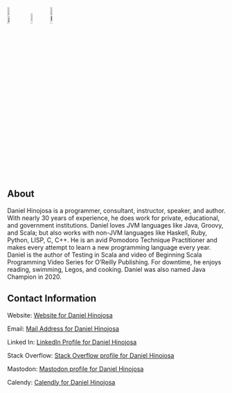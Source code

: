 
<!--
**dhinojosa/dhinojosa** is a ✨ _special_ ✨ repository because its `README.md` (this file) appears on your GitHub profile.

Here are some ideas to get you started:

- 🔭 I’m currently working on ...
- 🌱 I’m currently learning ...
- 👯 I’m looking to collaborate on ...
- 🤔 I’m looking for help with ...
- 💬 Ask me about ...
- 📫 How to reach me: ...
- 😄 Pronouns: ...
- ⚡ Fun fact: ...
-->

<div>
<img src="http://cr.openjdk.java.net/~jeff/Duke/png/Hips.png" alt="java duke" style="width:10%;height:10%;display:inline-block;"/>
<img src="https://www.scala-lang.org/resources/img/frontpage/scala-spiral.png" alt="scala-spiral" style="width:8%;height:8%;display:inline;"/>
<img src="https://upload.wikimedia.org/wikipedia/commons/thumb/1/1c/Haskell-Logo.svg/2560px-Haskell-Logo.svg.png" alt="haskell-logo" style="width:10%;height:10%;display: inline;"/>
</div>

## About

Daniel Hinojosa is a programmer, consultant, instructor, speaker, and author. With nearly 30 years of experience, he does work for private, educational, and government institutions. Daniel loves JVM languages like Java, Groovy, and Scala; but also works with non-JVM languages like Haskell, Ruby, Python, LISP, C, C++. He is an avid Pomodoro Technique Practitioner and makes every attempt to learn a new programming language every year. Daniel is the author of Testing in Scala and video of Beginning Scala Programming Video Series for O’Reilly Publishing. For downtime, he enjoys reading, swimming, Legos, and cooking. Daniel was also named Java Champion in 2020.

## Contact Information

Website: [Website for Daniel Hinojosa](https://www.evolutionnext.com)

Email: [Mail Address for Daniel Hinojosa](mailto:dhinojosa@evolutionnext.com)

Linked In: [LinkedIn Profile for Daniel Hinojosa](https://www.linkedin.com/in/dhevolutionnext)

Stack Overflow: [Stack Overflow profile for Daniel Hinojosa](https://stackoverflow.com/users/631666/daniel-hinojosa)

Mastodon: [Mastodon profile for Daniel Hinojosa](https://mastodon.social/@dhinojosa)

Calendy: [Calendly for Daniel Hinojosa](https://calendly.com/dh-evolutionnext)
